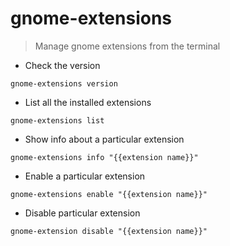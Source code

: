 # gnome-extensions

> Manage gnome extensions from the terminal

- Check the version

`gnome-extensions version`

- List all the installed extensions

`gnome-extensions list`

- Show info about a particular extension

`gnome-extensions info "{{extension name}}"`

- Enable a particular extension

`gnome-extensions enable "{{extension name}}"`

- Disable particular extension

`gnome-extension disable "{{extension name}}"`